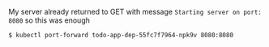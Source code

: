 My server already returned to GET with message `Starting server on port: 8080` so this was enough
```
$ kubectl port-forward todo-app-dep-55fc7f7964-npk9v 8080:8080
```
